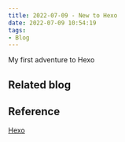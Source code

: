 ```yaml
---
title: 2022-07-09 - New to Hexo
date: 2022-07-09 10:54:19
tags:
- Blog
---
```


My first adventure to Hexo

## Related blog

## Reference

[Hexo][Hexo]

[Hexo]:https://hexo.io/zh-cn/
